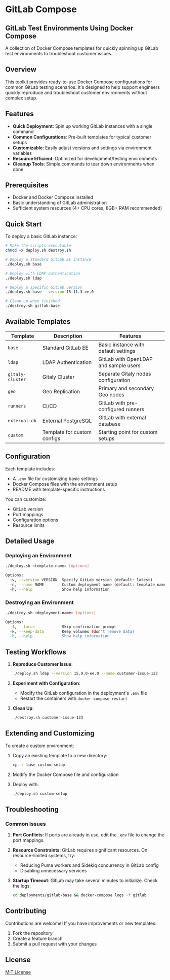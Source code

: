 # GitLab Compose
## GitLab Test Environments Using Docker Compose

A collection of Docker Compose templates for quickly spinning up GitLab test environments to troubleshoot customer issues.

## Overview

This toolkit provides ready-to-use Docker Compose configurations for common GitLab testing scenarios. It's designed to help support engineers quickly reproduce and troubleshoot customer environments without complex setup.

## Features

- **Quick Deployment**: Spin up working GitLab instances with a single command
- **Common Configurations**: Pre-built templates for typical customer setups
- **Customizable**: Easily adjust versions and settings via environment variables
- **Resource Efficient**: Optimized for development/testing environments
- **Cleanup Tools**: Simple commands to tear down environments when done

## Prerequisites

- Docker and Docker Compose installed
- Basic understanding of GitLab administration
- Sufficient system resources (4+ CPU cores, 8GB+ RAM recommended)

## Quick Start

To deploy a basic GitLab instance:

```bash
# Make the scripts executable
chmod +x deploy.sh destroy.sh

# Deploy a standard GitLab EE instance
./deploy.sh base

# Deploy with LDAP authentication
./deploy.sh ldap

# Deploy a specific GitLab version
./deploy.sh base --version 15.11.3-ee.0

# Clean up when finished
./destroy.sh gitlab-base
```

## Available Templates

| Template | Description | Features |
|----------|-------------|----------|
| `base` | Standard GitLab EE | Basic instance with default settings |
| `ldap` | LDAP Authentication | GitLab with OpenLDAP and sample users |
| `gitaly-cluster` | Gitaly Cluster | Separate Gitaly nodes configuration |
| `geo` | Geo Replication | Primary and secondary Geo nodes |
| `runners` | CI/CD | GitLab with pre-configured runners |
| `external-db` | External PostgreSQL | GitLab with external database |
| `custom` | Template for custom configs | Starting point for custom setups |

## Configuration

Each template includes:
- A `.env` file for customizing basic settings
- Docker Compose files with the environment setup
- README with template-specific instructions

You can customize:
- GitLab version
- Port mappings
- Configuration options
- Resource limits

## Detailed Usage

### Deploying an Environment

```bash
./deploy.sh <template-name> [options]

Options:
  -v, --version VERSION  Specify GitLab version (default: latest)
  -n, --name NAME        Custom deployment name (default: template name)
  -h, --help             Show help information
```

### Destroying an Environment

```bash
./destroy.sh <deployment-name> [options]

Options:
  -f, --force            Skip confirmation prompt
  -k, --keep-data        Keep volumes (don't remove data)
  -h, --help             Show help information
```

## Testing Workflows

1. **Reproduce Customer Issue**:
   ```bash
   ./deploy.sh ldap --version 15.9.0-ee.0 --name customer-issue-123
   ```

2. **Experiment with Configuration**:
   - Modify the GitLab configuration in the deployment's `.env` file
   - Restart the containers with `docker-compose restart`

3. **Clean Up**:
   ```bash
   ./destroy.sh customer-issue-123
   ```

## Extending and Customizing

To create a custom environment:

1. Copy an existing template to a new directory:
   ```bash
   cp -r base custom-setup
   ```

2. Modify the Docker Compose file and configuration
3. Deploy with:
   ```bash
   ./deploy.sh custom-setup
   ```

## Troubleshooting

### Common Issues

1. **Port Conflicts**: If ports are already in use, edit the `.env` file to change the port mappings.

2. **Resource Constraints**: GitLab requires significant resources. On resource-limited systems, try:
   - Reducing Puma workers and Sidekiq concurrency in GitLab config
   - Disabling unnecessary services

3. **Startup Timeout**: GitLab may take several minutes to initialize. Check the logs:
   ```bash
   cd deployments/gitlab-base && docker-compose logs -f gitlab
   ```

## Contributing

Contributions are welcome! If you have improvements or new templates:

1. Fork the repository
2. Create a feature branch
3. Submit a pull request with your changes

## License

[MIT License](LICENSE)
